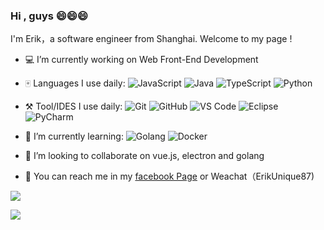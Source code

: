 ### Hi , guys 😄😄😄

I'm Erik，a software engineer from Shanghai.  Welcome to my page !

- 💻 I’m currently working on Web Front-End Development

-   :mahjong:  Languages I use daily:
  ![JavaScript](https://img.shields.io/badge/-JavaScript-yellow?style=plastic&logo=javascript)
  ![Java](https://img.shields.io/badge/-Java-red?style=plastic&logo=java)
  ![TypeScript](https://img.shields.io/badge/-TypeScript-green?style=plastic&logo=typescript)
  ![Python](https://img.shields.io/badge/-Python-8fcfd1?style=plastic&logo=Python)
-   :hammer_and_pick: Tool/IDES I use daily:
  ![Git](https://img.shields.io/badge/-Git-pink?style=plastic&logo=git)
  ![GitHub](https://img.shields.io/badge/-GitHub-yellow?style=plastic&logo=github)
  ![VS Code](https://img.shields.io/badge/-VS%20Code-007ACC?style=plastic&logo=visual-studio-code)
  ![Eclipse](https://img.shields.io/badge/-Eclipse-dark?style=plastic&logo=eclipse)
  ![PyCharm](https://img.shields.io/badge/-PyCharm-blue?style=plastic&logo=pycharm)
- 🌱 I’m currently learning: 
  ![Golang](https://img.shields.io/badge/-Go-blue?style=plastic&logo=go)
  ![Docker](https://img.shields.io/badge/-Docker-red?style=plastic&logo=docker)
  
- 👯 I’m looking to collaborate on vue.js, electron and golang

- 💬 You can reach me in my [facebook Page](https://www.facebook.com/profile.php?id=100010842647138) or Weachat（ErikUnique87)


![](https://github-readme-stats.vercel.app/api?username=ErikChanGit&theme=dark) 

![](https://github-readme-stats.vercel.app/api/top-langs/?username=ErikChanGit&langs_count=10&layout=compact&theme=dark&show_icons=true) 
